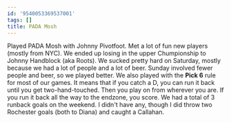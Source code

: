 ```yaml
---
id: '9540053369537001'
tags: []
title: PADA Mosh
---
```


Played PADA Mosh with Johnny Pivotfoot. Met a lot of fun new players (mostly from NYC). We ended up losing in the upper Chumpionship to Johnny Handblock (aka Roots). We sucked pretty hard on Saturday, mostly because we had a lot of people and a lot of beer. Sunday involved fewer people and beer, so we played better. We also played with the **Pick 6** rule for most of our games. It means that if you catch a D, you can run it back until you get two-hand-touched. Then you play on from wherever you are. If you run it back all the way to the endzone, you score. We had a total of 3 runback goals on the weekend. I didn't have any, though I did throw two Rochester goals (both to Diana) and caught a Callahan.
